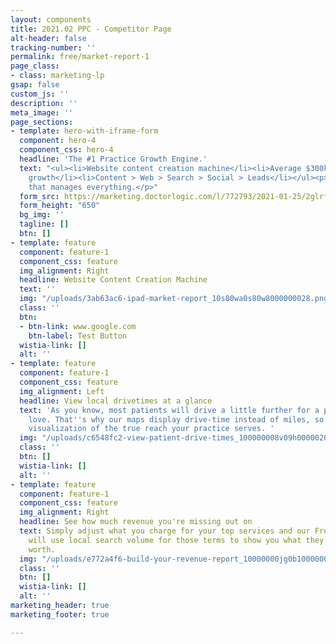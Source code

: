 ```yaml
---
layout: components
title: 2021.02 PPC - Competitor Page
alt-header: false
tracking-number: ''
permalink: free/market-report-1
page_class:
- class: marketing-lp
gsap: false
custom_js: ''
description: ''
meta_image: ''
page_sections:
- template: hero-with-iframe-form
  component: hero-4
  component_css: hero-4
  headline: 'The #1 Practice Growth Engine.'
  text: "<ul><li>Website content creation machine</li><li>Average $300k in practice
    growth</li><li>Content > Web > Search > Social > Leads</li></ul><p>One platform
    that manages everything.</p>"
  form_src: https://marketing.doctorlogic.com/l/772793/2021-01-25/2glrfp
  form_height: "650"
  bg_img: ''
  tagline: []
  btn: []
- template: feature
  component: feature-1
  component_css: feature
  img_alignment: Right
  headline: Website Content Creation Machine
  text: ''
  img: "/uploads/3ab63ac6-ipad-market-report_10s80wa0s80w8000000028.png"
  class: ''
  btn:
  - btn-link: www.google.com
    btn-label: Test Button
  wistia-link: []
  alt: ''
- template: feature
  component: feature-1
  component_css: feature
  img_alignment: Left
  headline: View local drivetimes at a glance
  text: 'As you know, most patients will drive a little further for a practice they
    love. That''s why our maps display drive-time instead of miles, so you get a better
    visualization of the true reach your practice serves. '
  img: "/uploads/c6548fc2-view-patient-drive-times_100000008v09h000002028.png"
  class: ''
  btn: []
  wistia-link: []
  alt: ''
- template: feature
  component: feature-1
  component_css: feature
  img_alignment: Right
  headline: See how much revenue you're missing out on
  text: Simply adjust what you charge for your top services and our Free Market Analysis
    will use local search volume for those terms to show you what they’re actually
    worth.
  img: "/uploads/e772a4f6-build-your-revenue-report_10000000jg0b1000000028.png"
  class: ''
  btn: []
  wistia-link: []
  alt: ''
marketing_header: true
marketing_footer: true

---
```

